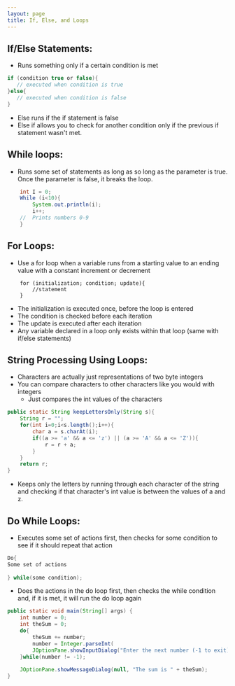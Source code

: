 ```yaml
---
layout: page
title: If, Else, and Loops
---
```


## If/Else Statements:
- Runs something only if a certain condition is met

```java
if (condition true or false){
   // executed when condition is true
}else{
   // executed when condition is false
}
```

- Else runs if the if statement is false
- Else if allows you to check for another condition only if the previous if statement wasn't met.


## While loops:
- Runs some set of statements as long as so long as the parameter is true. Once the parameter is false, it breaks the loop.

```java
	int I = 0;
	While (i<10){
		System.out.println(i);
		i++;
	//	Prints numbers 0-9
	}
```

## For Loops:
- Use a for loop when a variable runs from a starting value to an ending value with a constant increment or decrement

```
	for (initialization; condition; update){
		//statement
	}
```

- The initialization is executed once, before the loop is entered
- The condition is checked before each iteration
- The update is executed after each iteration
- Any variable declared in a loop only exists within that loop (same with if/else statements)

## String Processing Using Loops:
- Characters are actually just representations of two byte integers
- You can compare characters to other characters like you would with integers 
	- Just compares the int values of the characters

```java
public static String keepLettersOnly(String s){
	String r = "";
	for(int i=0;i<s.length();i++){
		char a = s.charAt(i);
		if((a >= 'a' && a <= 'z') || (a >= 'A' && a <= 'Z')){
			r = r + a;
		}
	}
	return r;
}
```
- Keeps only the letters by running through each character of the string and checking if that character's int value is between the values of a and z.

## Do While Loops:
- Executes some set of actions first, then checks for some condition to see if it should repeat that action

```java
Do{
Some set of actions
 
} while(some condition);
```
- Does the actions in the do loop first, then checks the while condition and, if it is met, it will run the do loop again

```java
public static void main(String[] args) {
	int number = 0;
	int theSum = 0;
	do{
		theSum += number;
		number = Integer.parseInt(
		JOptionPane.showInputDialog("Enter the next number (-1 to exit)"));
	}while(number != -1);
	
	JOptionPane.showMessageDialog(null, "The sum is " + theSum);
}
```

 

